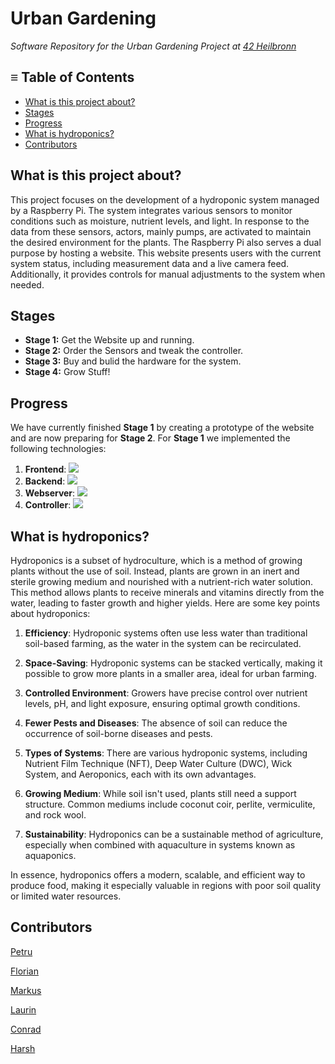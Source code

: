 # Urban Gardening
*Software Repository for the Urban Gardening Project at [42 Heilbronn](https://www.42heilbronn.de/en/)*

## ≡ Table of Contents
- [What is this project about?](#what-is-this-project-about)
- [Stages](#stages)
- [Progress](#progress)
- [What is hydroponics?](#what-is-hydroponics)
- [Contributors](#contributors)

## What is this project about?
This project focuses on the development of a hydroponic system managed by a Raspberry Pi. The system integrates various sensors to monitor conditions such as moisture, nutrient levels, and light. In response to the data from these sensors, actors, mainly pumps, are activated to maintain the desired environment for the plants. The Raspberry Pi also serves a dual purpose by hosting a website. This website presents users with the current system status, including measurement data and a live camera feed. Additionally, it provides controls for manual adjustments to the system when needed.

## Stages
- **Stage 1:** Get the Website up and running.
- **Stage 2:** Order the Sensors and tweak the controller.  
- **Stage 3:** Buy and bulid the hardware for the system.  
- **Stage 4:** Grow Stuff!  

## Progress
We have currently finished **Stage 1** by creating a prototype of the website and are now preparing for **Stage 2**. For **Stage 1** we implemented the following technologies:

1. **Frontend**: <a href="https://skillicons.dev">
        <img src="https://skillicons.dev/icons?i=vue,tailwind,typescript" /></a>
2. **Backend**: <a href="https://skillicons.dev">
        <img src="https://skillicons.dev/icons?i=go" /></a>
3. **Webserver**: <a href="https://skillicons.dev">
        <img src="https://skillicons.dev/icons?i=nginx" /></a>
4. **Controller**: <a href="https://skillicons.dev">
        <img src="https://skillicons.dev/icons?i=python" /></a>


## What is hydroponics?
Hydroponics is a subset of hydroculture, which is a method of growing plants without the use of soil. Instead, plants are grown in an inert and sterile growing medium and nourished with a nutrient-rich water solution. This method allows plants to receive minerals and vitamins directly from the water, leading to faster growth and higher yields. Here are some key points about hydroponics:

1. **Efficiency**: Hydroponic systems often use less water than traditional soil-based farming, as the water in the system can be recirculated.

2. **Space-Saving**: Hydroponic systems can be stacked vertically, making it possible to grow more plants in a smaller area, ideal for urban farming.

3. **Controlled Environment**: Growers have precise control over nutrient levels, pH, and light exposure, ensuring optimal growth conditions.

4. **Fewer Pests and Diseases**: The absence of soil can reduce the occurrence of soil-borne diseases and pests.

5. **Types of Systems**: There are various hydroponic systems, including Nutrient Film Technique (NFT), Deep Water Culture (DWC), Wick System, and Aeroponics, each with its own advantages.

6. **Growing Medium**: While soil isn't used, plants still need a support structure. Common mediums include coconut coir, perlite, vermiculite, and rock wool.

7. **Sustainability**: Hydroponics can be a sustainable method of agriculture, especially when combined with aquaculture in systems known as aquaponics.

In essence, hydroponics offers a modern, scalable, and efficient way to produce food, making it especially valuable in regions with poor soil quality or limited water resources.

## Contributors
[Petru](https://github.com/PetruCazac)

[Florian](https://github.com/flolau2k)

[Markus](https://github.com/kurz-m)

[Laurin](https://github.com/LaurinUB)

[Conrad](https://github.com/RealConrad)

[Harsh](https://github.com/harshkumbhani)
